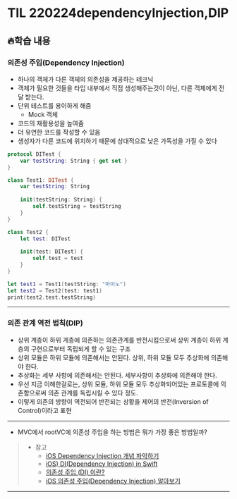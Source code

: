 # TIL 220224dependencyInjection,DIP

## 🔥학습 내용
### 의존성 주입(Dependency Injection)
- 하나의 객체가 다른 객체의 의존성을 제공하는 테크닉
- 객체가 필요한 것들을 타입 내부에서 직접 생성해주는것이 아닌, 다른 객체에게 전달 받는다.
- 단위 테스트를 용이하게 해줌
	- Mock 객체
- 코드의 재활용성을 높여줌
- 더 유연한 코드를 작성할 수 있음
- 생성자가 다른 코드에 위치하기 때문에 상대적으로 낮은 가독성을 가질 수 있다

```swift
protocol DITest {
    var testString: String { get set }
}

class Test1: DITest {
    var testString: String
    
    init(testString: String) {
        self.testString = testString
    }
}

class Test2 {
    let test: DITest
    
    init(test: DITest) {
        self.test = test
    }
}

let test1 = Test1(testString: "마이노")
let test2 = Test2(test: test1)
print(test2.test.testString)
```

---

### 의존 관계 역전 법칙(DIP)
- 상위 계층이 하위 게층에 의존하는 의존관계를 반전시킴으로써 상위 계층이 하위 계층의 구현으로부터 독립되게 할 수 있는 구조
- 상위 모듈은 하위 모듈에 의존해서는 안된다. 상위, 하위 모듈 모두 추상화에 의존해야 한다.
- 추상화는 세부 사항에 의존해서는 안된다. 세부사항이 추상화에 의존해야 한다.
- 우선 지금 이해한걸로는, 상위 모듈, 하위 모듈 모두 추상화되어있는 프로토콜에 의존함으로써 의존 관계를 독립시킬 수 있다 정도.
- 이렇게 의존의 방향이 역전되어 반전되는 상황을 제어의 반전(Inversion of Control)이라고 표현

---

- MVC에서 rootVC에 의존성 주입을 하는 방법은 뭐가 가장 좋은 방법일까?

> - 참고
>   - [iOS Dependency Injection 개념 파악하기](https://linux-studying.tistory.com/36)
>   -  [iOS) DI(Dependency Injection) in Swift](https://sihyungyou.github.io/iOS-dependency-injection/)
>    -  [의존성 주입 (DI) 이란?](https://silver-g-0114.tistory.com/143)
>     -  [iOS 의존성 주입(Dependency Injection) 알아보기](https://lazyowl.tistory.com/entry/iOS-%EC%9D%98%EC%A1%B4%EC%84%B1-%EC%A3%BC%EC%9E%85Dependency-Injection-%EC%95%8C%EC%95%84%EB%B3%B4%EA%B8%B0)
---

